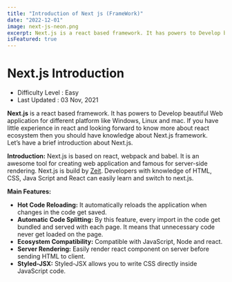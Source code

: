 ```yaml
---
title: "Introduction of Next js (FrameWork)"
date: "2022-12-01"
image: next-js-neon.png
excerpt: Next.js is a react based framework. It has powers to Develop beautiful Web application for different platform like Windows, Linux and mac.
isFeatured: true
---
```

Next.js Introduction
====================

*   Difficulty Level : Easy
*   Last Updated : 03 Nov, 2021

**Next.js** is a react based framework. It has powers to Develop beautiful Web application for different platform like Windows, Linux and mac. If you have little experience in react and looking forward to know more about react ecosystem then you should have knowledge about Next.js framework.  
Let’s have a brief introduction about Next.js.

**Introduction:** Next.js is based on react, webpack and babel. It is an awesome tool for creating web application and famous for server-side rendering. Next.js is build by [Zeit](https://github.com/zeit/next.js/). Developers with knowledge of HTML, CSS, Java Script and React can easily learn and switch to next.js.

**Main Features:**

*   **Hot Code Reloading:** It automatically reloads the application when changes in the code get saved.
*   **Automatic Code Splitting:** By this feature, every import in the code get bundled and served with each page. It means that unnecessary code never get loaded on the page.
*   **Ecosystem Compatibility:** Compatible with JavaScript, Node and react.
*   **Server Rendering:** Easily render react component on server before sending HTML to client.
*   **Styled-JSX:** Styled-JSX allows you to write CSS directly inside JavaScript code.